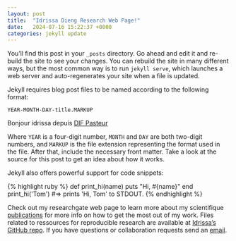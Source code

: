 ```yaml
---
layout: post
title:  "Idrissa Dieng Research Web Page!"
date:   2024-07-16 15:22:37 +0000
categories: jekyll update
---
```

You’ll find this post in your `_posts` directory. Go ahead and edit it and re-build the site to see your changes. You can rebuild the site in many different ways, but the most common way is to run `jekyll serve`, which launches a web server and auto-regenerates your site when a file is updated.

Jekyll requires blog post files to be named according to the following format:

`YEAR-MONTH-DAY-title.MARKUP`

Bonjour idrissa depuis [DIF Pasteur](https://pasteur.sn)

Where `YEAR` is a four-digit number, `MONTH` and `DAY` are both two-digit numbers, and `MARKUP` is the file extension representing the format used in the file. After that, include the necessary front matter. Take a look at the source for this post to get an idea about how it works.

Jekyll also offers powerful support for code snippets:

{% highlight ruby %}
def print_hi(name)
  puts "Hi, #{name}"
end
print_hi('Tom')
#=> prints 'Hi, Tom' to STDOUT.
{% endhighlight %}

Check out my researchgate web page to learn more about my scientifique [publications][scientific-papers] for more info on how to get the most out of my work. Files  related to ressources for reproducible research are available at [Idrissa’s GitHub repo][IDaGhostWriter-gh]. If you have questions or collaboration requests send an [email][idrissa-mail].

[scientific-papers]: https://www.researchgate.net/profile/Idrissa-Dieng-2
[IDaGhostWriter-gh]:   https://github.com/IDaGhostWriter
[idrissa-mail]: mailto:idrissa.dieng@pasteur.sn
